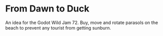 # From Dawn to Duck
 An idea for the Godot Wild Jam 72. Buy, move and rotate parasols on the beach to prevent any tourist from getting sunburn.
